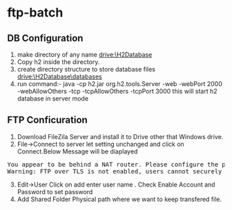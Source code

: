 # ftp-batch

DB Configuration
---------------------------

1) make directory of any name <drive:\H2Database>
2) Copy h2 inside the directory.
3) create directory structure to store database files <drive:\H2Database\databases>
4) run command:- java -cp h2.jar org.h2.tools.Server -web -webPort 2000 -webAllowOthers -tcp -tcpAllowOthers -tcpPort 3000
   this will start h2 database in server mode
   
   
FTP Conficuration
----------------------------
1. Download FileZila Server and install it to Drive other that Windows drive.
2. File->Connect to server let setting unchanged and click on Connect.Below Message will be diaplayed </br>
<pre>
You appear to be behind a NAT router. Please configure the passive mode settings and forward a range of ports in your router.
Warning: FTP over TLS is not enabled, users cannot securely log in.
</pre>

3. Edit->User  Click on add enter user name <spring>. Check Enable Account and Password to set password
4. Add Shared Folder  Physical path where we want to keep transfered file.
